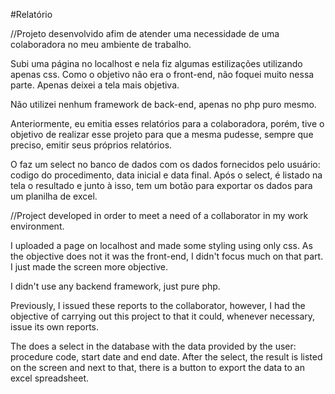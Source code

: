 #Relatório

//Projeto desenvolvido afim de atender uma necessidade de uma colaboradora no meu ambiente de trabalho.

Subi uma página no localhost e nela fiz algumas estilizações utilizando apenas css. Como o objetivo não
era o front-end, não foquei muito nessa parte. Apenas deixei a tela mais objetiva.

Não utilizei nenhum framework de back-end, apenas no php puro mesmo. 

Anteriormente, eu emitia esses relatórios para a colaboradora, porém, tive o objetivo de realizar esse projeto para 
que a mesma pudesse, sempre que preciso, emitir seus próprios relatórios.

O faz um select no banco de dados com os dados fornecidos pelo usuário: codigo do procedimento, data inicial e data final.
Após o select, é listado na tela o resultado e junto à isso, tem um botão para exportar os dados para um planilha de excel.


//Project developed in order to meet a need of a collaborator in my work environment.

I uploaded a page on localhost and made some styling using only css. As the objective does not
it was the front-end, I didn't focus much on that part. I just made the screen more objective.

I didn't use any backend framework, just pure php.

Previously, I issued these reports to the collaborator, however, I had the objective of carrying out this project to
that it could, whenever necessary, issue its own reports.

The does a select in the database with the data provided by the user: procedure code, start date and end date.
After the select, the result is listed on the screen and next to that, there is a button to export the data to an excel spreadsheet.
